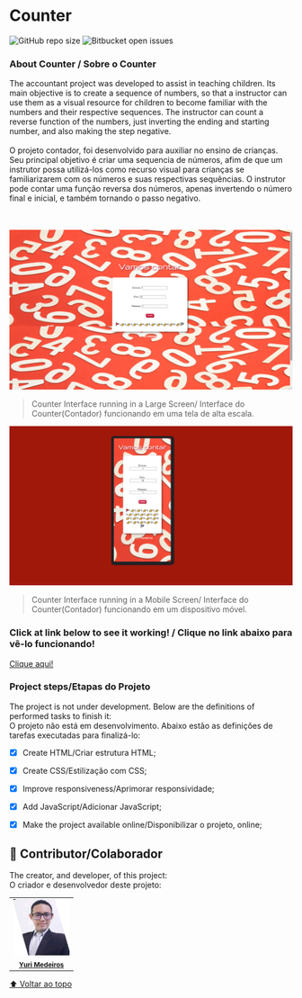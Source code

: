 # Counter

![GitHub repo size](https://img.shields.io/github/repo-size/iuricode/README-template?style=for-the-badge)
![Bitbucket open issues](https://img.shields.io/bitbucket/issues/iuricode/README-template?style=for-the-badge)


### About Counter / Sobre o Counter

The accountant project was developed to assist in teaching children. Its main objective is to create a sequence of numbers, so that a instructor can use them as a visual resource for children to become familiar with the numbers and their respective sequences. The instructor can count a reverse function of the numbers, just inverting the ending and starting number, and also making the step negative.
</br>
</br>
O projeto contador, foi desenvolvido para auxiliar no ensino de crianças. Seu principal objetivo é criar uma sequencia de números, afim de que um instrutor possa utilizá-los como recurso visual para crianças se familiarizarem com os números e suas respectivas sequências. O instrutor pode contar uma função reversa dos números, apenas invertendo o número final e inicial, e também tornando o passo negativo.

</br>
</br>

<img src="./assets/large-screen.png" alt="Project's interface image on a large-scale screen/ Imagem da interface do projeto em uma tela de larga escala">

> Counter Interface running in a Large Screen/ Interface do Counter(Contador) funcionando em uma tela de alta escala.

<img src="./assets/mobile-screen.png" alt="Project's interface image on a mobile device screen. /Imagem da interface do projeto em uma tela de aparelhos móveis.">

> Counter Interface running in a Mobile Screen/ Interface do Counter(Contador) funcionando em um dispositivo móvel.

### Click at link below to see it working! / Clique no link abaixo para vê-lo funcionando!
<a href="https://yurimayk.github.io/Counter/">Clique aqui!</a>

### Project steps/Etapas do Projeto

The project is not under development. Below are the definitions of performed tasks to finish it:
</br>
O projeto não está em desenvolvimento. Abaixo estão as definições de tarefas executadas para finalizá-lo:

- [x] Create HTML/Criar estrutura HTML;
- [x] Create CSS/Estilização com CSS;
- [x] Improve responsiveness/Aprimorar responsividade;
- [x] Add JavaScript/Adicionar JavaScript;
- [x] Make the project available online/Disponibilizar o projeto, online;



## 🤝 Contributor/Colaborador

The creator, and developer, of this project:
</br>
O criador e desenvolvedor deste projeto:

<table>
  <tr>
    <td align="center">
      <a href="#">
        <a href="https://www.linkedin.com/in/yurimayk/" target="_blank"><img src="./assets/1634569924664.jpg" width="100px;" alt="Foto do Yuri Medeiros no GitHub"/></a><br>
        <sub>
          <a href="https://www.linkedin.com/in/yurimayk/" target="_blank"><b>Yuri Medeiros</b></a>
        </sub>
      </a>
    </td>
</table>

[⬆ Voltar ao topo](#nome-do-projeto)<br>

